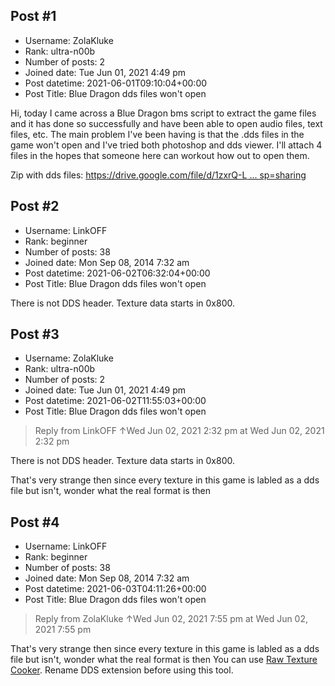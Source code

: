 ## Post #1
- Username: ZolaKluke
- Rank: ultra-n00b
- Number of posts: 2
- Joined date: Tue Jun 01, 2021 4:49 pm
- Post datetime: 2021-06-01T09:10:04+00:00
- Post Title: Blue Dragon dds files won't open

Hi, today I came across a Blue Dragon bms script to extract the game files and it has done so successfully and have been able to open audio files, text files, etc. The main problem I've been having is that the .dds files in the game won't open and I've tried both photoshop and dds viewer. I'll attach 4 files in the hopes that someone here can workout how out to open them.

Zip with dds files: [https://drive.google.com/file/d/1zxrQ-L ... sp=sharing](https://drive.google.com/file/d/1zxrQ-L7hRjPh1gwgS9TXzP99XCCjH7kE/view?usp=sharing)
## Post #2
- Username: LinkOFF
- Rank: beginner
- Number of posts: 38
- Joined date: Mon Sep 08, 2014 7:32 am
- Post datetime: 2021-06-02T06:32:04+00:00
- Post Title: Blue Dragon dds files won't open

There is not DDS header. Texture data starts in 0x800.
## Post #3
- Username: ZolaKluke
- Rank: ultra-n00b
- Number of posts: 2
- Joined date: Tue Jun 01, 2021 4:49 pm
- Post datetime: 2021-06-02T11:55:03+00:00
- Post Title: Blue Dragon dds files won't open

> Reply from LinkOFF ↑Wed Jun 02, 2021 2:32 pm at Wed Jun 02, 2021 2:32 pm
>
> 
There is not DDS header. Texture data starts in 0x800.

That's very strange then since every texture in this game is labled as a dds file but isn't, wonder what the real format is then
## Post #4
- Username: LinkOFF
- Rank: beginner
- Number of posts: 38
- Joined date: Mon Sep 08, 2014 7:32 am
- Post datetime: 2021-06-03T04:11:26+00:00
- Post Title: Blue Dragon dds files won't open

> Reply from ZolaKluke ↑Wed Jun 02, 2021 7:55 pm at Wed Jun 02, 2021 7:55 pm
>
> 
That's very strange then since every texture in this game is labled as a dds file but isn't, wonder what the real format is then
You can use [Raw Texture Cooker](https://forum.xentax.com/viewtopic.php?t=16461). Rename DDS extension before using this tool.
